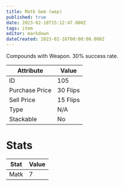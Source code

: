 ```yaml
---
title: Matk Gem (wep)
published: true
date: 2023-02-18T15:12:47.000Z
tags: item
editor: markdown
dateCreated: 2023-02-16T00:00:00.000Z
---
```


Compounds with Weapon. 30% success rate.

|Attribute|Value|
|-|-|
|ID|105|
|Purchase Price|30 Flips|
|Sell Price|15 Flips|
|Type|N/A|
|Stackable|No|

# Stats
|Stat|Value|
|-|-|
|Matk|7|
